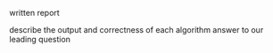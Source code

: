 written report

describe the output and correctness of each algorithm
answer to our leading question